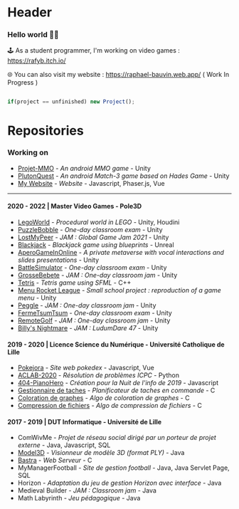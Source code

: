 # Header

### Hello world 👋🤓 

🕹️ As a student programmer, I'm working on video games : https://rafyb.itch.io/

🌐 You can also visit my website : https://raphael-bauvin.web.app/ ( Work In Progress )

```js

if(project == unfinished) new Project();

```

# Repositories

### Working on

* [Projet-MMO](https://github.com/Rafyb/Projet-MMO) - *An android MMO game* - Unity
* [PlutonQuest](https://github.com/Rafyb/PlutonQuest) - *An android Match-3 game based on Hades Game* - Unity
* [My Website](https://github.com/Rafyb/Rafyb.github.io) - *Website* - Javascript, Phaser.js, Vue


---

#### 2020 - 2022 | Master Video Games - Pole3D

* [LegoWorld](https://github.com/Rafyb/LegoWorld) - *Procedural world in LEGO* - Unity, Houdini
* [PuzzleBobble](https://github.com/Rafyb/ctp-PuzzleBobble) - *One-day classroom exam* - Unity
* [LostMyPeer](https://github.com/Rafyb/jam-LostMyPeer) - *JAM : Global Game Jam 2021* - Unity
* [Blackjack](https://github.com/Rafyb/blackjack_unreal) - *Blackjack game using blueprints* - Unreal
* [AperoGameInOnline](https://github.com/Rafyb/AperoGameInOnline) - *A private metaverse with vocal interactions and slides presentations* - Unity
* [BattleSimulator](https://github.com/Rafyb/ctp-BattleSimulator) - *One-day classroom exam* - Unity
* [GrosseBebete](https://github.com/Rafyb/jam-GrosseBebete) - *JAM : One-day classroom jam* - Unity
* [Tetris](https://github.com/Rafyb/Tetris_CPP) - *Tetris game using SFML* - C++
* [Menu Rocket League](https://github.com/Rafyb/jam-MenuRocketLeague) - *Small school project : reproduction of a game menu* - Unity
* [Peggle](https://github.com/Rafyb/jam-peggle) - *JAM : One-day classroom jam* - Unity
* [FermeTsumTsum](https://github.com/Rafyb/ctp-FermeTsumTsum) - *One-day classroom exam* - Unity
* [RemoteGolf](https://github.com/Rafyb/jam-RemoteGolf) - *JAM : One-day classroom jam* - Unity
* [Billy's Nightmare](https://github.com/Rafyb/jam-BillysNightmare) - *JAM : LudumDare 47* - Unity

#### 2019 - 2020 | Licence Science du Numérique - Université Catholique de Lille

* [Pokejora](https://github.com/Rafyb/Pokejora) - *Site web pokedex* - Javascript, Vue
* [ACLAB-2020](https://github.com/Rafyb/ACLAB-2020) - *Résolution de problèmes ICPC* - Python
* [404-PianoHero](https://github.com/Rafyb/404-PianoHero) - *Création pour la Nuit de l'info de 2019* - Javascript
* [Gestionnaire de taches](https://github.com/Rafyb/Gestionnaire_taches) - *Planificateur de taches en commande* - C
* [Coloration de graphes](https://github.com/Rafyb/Coloration_graphes) - *Algo de coloration de graphes* - C
* [Compression de fichiers](https://github.com/Rafyb/Transformation_de_Fourier) - *Algo de compression de fichiers* - C

#### 2017 - 2019 | DUT Informatique - Université de Lille

* ComWivMe - *Projet de réseau social dirigé par un porteur de projet externe* - Java, Javascript, SQL
* [Model3D](https://github.com/Rafyb/Model3D) - *Visionneur de modèle 3D (format PLY)* - Java 
* [Bastra](https://github.com/Rafyb/Bastra) - *Web Serveur* - C
* MyManagerFootball - *Site de gestion football* - Java, Java Servlet Page, SQL
* Horizon - *Adaptation du jeu de gestion Horizon avec interface* - Java
* Medieval Builder - *JAM : Classroom jam* - Java
* Math Labyrinth - *Jeu pédagogique* - Java
